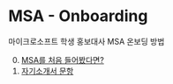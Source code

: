# MSA - Onboarding
마이크로소프트 학생 홍보대사 MSA 온보딩 방법

0. [MSA를 처음 들어봤다면?](./INTRODUCE.md)
1. [자기소개서 문항](./PERSONAL_STATEMENT.md)